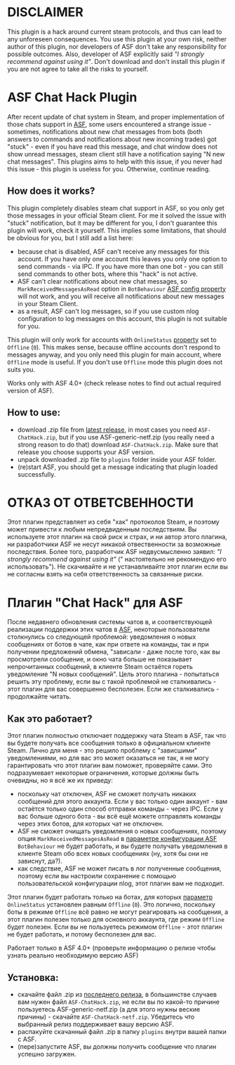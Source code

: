 # DISCLAIMER
This plugin is a hack around current steam protocols, and thus can lead to any unforeseen consequences. You use this plugin at your own risk, neither author of this plugin, nor developers of ASF don't take any responsibility for possible outcomes. Also, developer of ASF explicitly said *"I strongly recommend against using it"*. Don't download and don't install this plugin if you are not agree to take all the risks to yourself.


# ASF Chat Hack Plugin
After recent update of chat system in Steam, and proper implementation of those chats support in [ASF](https://github.com/JustArchiNET/ArchiSteamFarm/), some users encountered a strange issue - sometimes, notifications about new chat messages from bots (both answers to commands and notifications about new incoming trades) got "stuck" - even if you have read this message, and chat window does not show unread messages, steam client still have a notification saying "N new chat messages". This plugins aims to help with this issue, if you never had this issue - this plugin is useless for you. Otherwise, continue reading.

## How does it works?
This plugin completely disables steam chat support in ASF, so you only get those messages in your official Steam client. For me it solved the issue with "stuck" notification, but it may be different for you, I don't guarantee this plugin will work, check it yourself. This implies some limitations, that should be obvious for you, but I still add a list here:
- because chat is disabled, ASF can't receive any messages for this account. If you have only one account this leaves you only one option to send commands - via IPC. If you have more than one bot - you can still send commands to other bots, where this "hack" is not active.
- ASF can't clear notifications about new chat messages, so `MarkReceivedMessagesAsRead` option in `BotBehaviour` [ASF config property](https://github.com/JustArchiNET/ArchiSteamFarm/wiki/Configuration) will not work, and you will receive all notifications about new messages in your Steam Client.
- as a result, ASF can't log messages, so if you use custom nlog configuration to log messages on this account, this plugin is not suitable for you.

This plugin will only work for accounts with `OnlineStatus` [property](https://github.com/JustArchiNET/ArchiSteamFarm/wiki/Configuration) set to `Offline` (`0`). This makes sense, because offline accounts don't respond to messages anyway, and you only need this plugin for main account, where `Offline` mode is useful. If you don't use `Offline` mode this plugin does not suits you.

Works only with ASF 4.0+ (check release notes to find out actual required version of ASF).

## How to use:
- download .zip file from [latest release](https://github.com/Ryzhehvost/ASF-ChatHack/releases/latest), in most cases you need `ASF-ChatHack.zip`, but if you use ASF-generic-netf.zip (you really need a strong reason to do that) download `ASF-ChatHack.zip`. Make sure that release you choose supports your ASF version.
- unpack downloaded .zip file to `plugins` folder inside your ASF folder.
- (re)start ASF, you should get a message indicating that plugin loaded successfully. 


# ОТКАЗ ОТ ОТВЕТСВЕННОСТИ
Этот плагин представляет из себя "хак" протоколов Steam, и поэтому может привести к любым непредвиденным последствиям. Вы используете этот плагин на свой риск и страх, и ни автор этого плагина, ни разработчики ASF не несут никакой отвественности за возможные последствия. Более того, разработчик ASF недвусмысленно заявил: *"I strongly recommend against using it"* (" настоятельно не рекомендую его использовать"). Не скачивайте и не устанавливайте этот плагин если вы не согласны взять на себя ответственность за связанные риски.


# Плагин "Chat Hack" для ASF 
После недавнего обновления системы чатов в, и соответствующей реализации поддержки этих чатов в [ASF](https://github.com/JustArchiNET/ArchiSteamFarm/), некоторые пользователи столкнулись со следующей проблемой: уведомления о новых сообщениях от ботов в чате, как при ответе на команды, так и при получении предложений обмена, "зависали - даже после того, как вы просмотрели сообщение, и окно чата больше не показывает непрочитанных сообщений, в клиенте Steam остаётся гореть уведомление "N новых сообщений". Цель этого плагина - попытаться решить эту проблему, если вы с такой проблемой не сталкивались - этот плагин для вас совершенно бесполезен. Если же сталкивались - продолжайте читать.

## Как это работает?
Этот плагин полностью отключает поддержку чата Steam в ASF, так что вы будете получать все сообщения только в официальном клиенте Steam. Лично для меня - это решило проблему с "зависшими" уведомлениями, но для вас это может оказаться не так, я не могу гарантировать что этот плагин вам поможет, проверяйте сами. Это подразумевает некоторые ограничения, которые должны быть очевидны, но я всё же их приведу:
- поскольку чат отключен, ASF не сможет получать никаких сообщений для этого аккаунта. Если у вас только один аккаунт - вам остаётся только один способ отправки команды - через IPC. Если у вас больше одного бота - вы всё ещё можете отправлять команды через этих ботов, для которых чат не отключен.
- ASF не сможет очищать уведомления о новых сообщениях, поэтому опция `MarkReceivedMessagesAsRead` в [параметре конфигурации ASF](https://github.com/JustArchiNET/ArchiSteamFarm/wiki/Configuration-ru-RU) `BotBehaviour` не будет работать, и вы будете получать уведомления в клиенте Steam обо всех новых сообщениях (ну, хотя бы они не зависнут, да?).
- как следствие, ASF не может писать в лог полученные сообщения, поэтому если вы настроили сохранение с помощью пользовательской конфигурации nlog, этот плагин вам не подходит.

Этот плагин будет работать только на ботах, для которых [параметр](https://github.com/JustArchiNET/ArchiSteamFarm/wiki/Configuration) `OnlineStatus` установлен равным `Offline` (`0`). Это логично, поскольку боты в режиме `Offline` всё равно не могут реагировать на сообщения, а этот плагин полезен только для основного аккаунта, где режим `Offline` будет полезен. Если вы не пользуетесь режимом `Offline` - этот плагин не будет работать, и потому бесполезен для вас.

Работает только в ASF 4.0+ (проверьте информацию о релизе чтобы узнать реально необходимую версию ASF)

## Установка:
- скачайте файл .zip из [последнего релиза](https://github.com/Ryzhehvost/ASF-ChatHack/releases/latest), в большинстве случаев вам нужен файл `ASF-ChatHack.zip`, не если вы по какой-то причине пользуетесь ASF-generic-netf.zip (а для этого нужны веские причины) - скачайте `ASF-ChatHack-netf.zip`. Убедитесь что выбранный релиз поддерживает вашу версию ASF.
- распакуйте скачанный файл .zip в папку `plugins` внутри вашей папки с ASF.
- (пере)запустите ASF, вы должны получить сообщение что плагин успешно загружен. 
